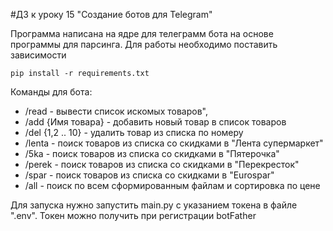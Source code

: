 #ДЗ к уроку 15 "Создание ботов для Telegram"

Программа написана на ядре для телеграмм бота на основе программы для парсинга. Для работы необходимо поставить зависимости

```
pip install -r requirements.txt

```
Команды для бота: 

 - /read - вывести список искомых товаров",
 - /add {Имя товара} - добавить новый товар в список товаров
 - /del {1,2 .. 10} - удалить товар из списка по номеру
 - /lenta - поиск товаров из списка со скидками в "Лента супермаркет"
 - /5ka - поиск товаров из списка со скидками в "Пятерочка"
 - /perek - поиск товаров из списка со скидками в "Перекресток"
 - /spar - поиск товаров из списка со скидками в "Eurospar"
 - /all - поиск по всем сформированным файлам и сортировка по цене 

Для запуска нужно запустить main.py с указанием токена в файле ".env". Токен можно получить при регистрации botFather
